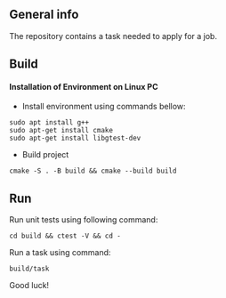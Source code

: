 General info
------------
The repository contains a task needed to apply for a job.

Build
------------

#### Installation of Environment on Linux PC

- Install environment using commands bellow:
```
sudo apt install g++
sudo apt-get install cmake
sudo apt-get install libgtest-dev
```

- Build project
```
cmake -S . -B build && cmake --build build
```

Run
------------

Run unit tests using following command:
```
cd build && ctest -V && cd -
```

Run a task using command:
```
build/task
```

Good luck!
